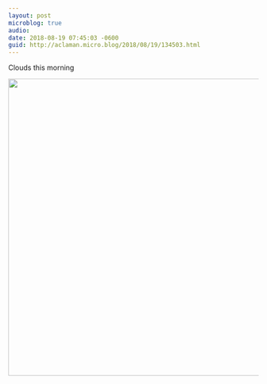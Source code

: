 ```yaml
---
layout: post
microblog: true
audio: 
date: 2018-08-19 07:45:03 -0600
guid: http://aclaman.micro.blog/2018/08/19/134503.html
---
```

Clouds this morning

<img src="http://micro.alexclaman.com/uploads/2018/20bfc5c6ed.jpg" width="600" height="599" />
